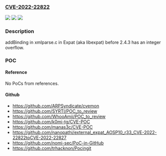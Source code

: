 ### [CVE-2022-22822](https://cve.mitre.org/cgi-bin/cvename.cgi?name=CVE-2022-22822)
![](https://img.shields.io/static/v1?label=Product&message=n%2Fa&color=blue)
![](https://img.shields.io/static/v1?label=Version&message=n%2Fa&color=blue)
![](https://img.shields.io/static/v1?label=Vulnerability&message=n%2Fa&color=brighgreen)

### Description

addBinding in xmlparse.c in Expat (aka libexpat) before 2.4.3 has an integer overflow.

### POC

#### Reference
No PoCs from references.

#### Github
- https://github.com/ARPSyndicate/cvemon
- https://github.com/SYRTI/POC_to_review
- https://github.com/WhooAmii/POC_to_review
- https://github.com/k0mi-tg/CVE-POC
- https://github.com/manas3c/CVE-POC
- https://github.com/nanopathi/external_expat_AOSP10_r33_CVE-2022-22822toCVE-2022-22827
- https://github.com/nomi-sec/PoC-in-GitHub
- https://github.com/trhacknon/Pocingit

